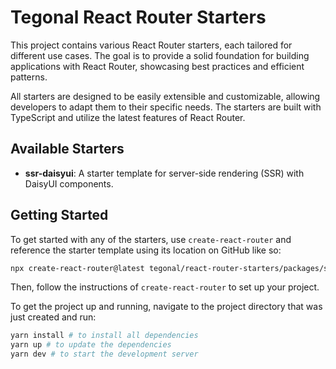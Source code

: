 # Tegonal React Router Starters

This project contains various React Router starters, each tailored for different use cases. The goal is to provide a solid foundation for building applications with React Router, showcasing best practices and efficient patterns.

All starters are designed to be easily extensible and customizable, allowing developers to adapt them to their specific needs. The starters are built with TypeScript and utilize the latest features of React Router.

## Available Starters
- **ssr-daisyui**: A starter template for server-side rendering (SSR) with DaisyUI components.

## Getting Started

To get started with any of the starters, use `create-react-router` and reference the starter template using its location on GitHub like so:

```bash
npx create-react-router@latest tegonal/react-router-starters/packages/ssr-daisyui
```

Then, follow the instructions of `create-react-router` to set up your project.

To get the project up and running, navigate to the project directory that was just created and run:

```bash
yarn install # to install all dependencies
yarn up # to update the dependencies
yarn dev # to start the development server
```